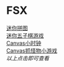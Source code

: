 # FSX 
<a target="_blank" href="https://zhuangfeilong.github.io/Gobang/puzzle.html">迷你拼图</a>
<br>
<a target="_blank" href="https://zhuangfeilong.github.io/Gobang/gobang.html">迷你五子棋游戏</a>
<br>
<a target="_blank" href="https://zhuangfeilong.github.io/Gobang/ClockCanvas.html">Canvas小时钟</a>
<br>
<a target="_blank" href="https://zhuangfeilong.github.io/Gobang/fgame.html">Canvas抓怪物小游戏</a>
<br>
<em>以上点击即可查看</em>
